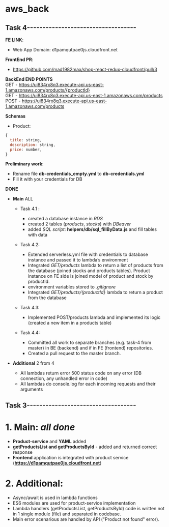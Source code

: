 # aws_back

## Task 4-----------------------------------

**FE LINK**:

- Web App Domain: d1pamqutpae0js.cloudfront.net

**FrontEnd PR**:

- https://github.com/mad1982max/shop-react-redux-cloudfront/pull/3

**BackEnd END POINTS**  
GET - https://ui834rx8q3.execute-api.us-east-1.amazonaws.com/products/{productId}  
GET - https://ui834rx8q3.execute-api.us-east-1.amazonaws.com/products  
POST - https://ui834rx8q3.execute-api.us-east-1.amazonaws.com/products

**Schemas**

- Product:

```js
{
  title: string,
  description: string,
  price: number,
}
```

**Preliminary work**:

- Rename file **db-credentials_empty.yml** to **db-credentials.yml**
- Fill it with your credentials for DB

**DONE**

- **Main** ALL

  - Task 4.1 :

    - created a database instance in _RDS_
    - created 2 tables (_products_, _stocks_) with _DBeaver_
    - added _SQL script_: **helpers/db/sql_fillByData.js** and fill tables with data

  - Task 4.2:

    - Extended serverless.yml file with credentials to database instance and passed it to lambda’s environment
    - Integrated _GET/products_ lambda to return a list of products from the database (joined stocks and products tables). Product instance on FE side is joined model of product and stock by productId.
    - environment variables stored to _.gitignore_
    - Integrated _GET/products/{productId}_ lambda to return a product from the database

  - Task 4.3:

    - Implemented POST/products lambda and implemented its logic (created a new item in a products table)

  - Task 4.4:

    - Committed all work to separate branches (e.g. task-4 from master) in BE (backend) and if in FE (frontend) repositories.
    - Created a pull request to the master branch.

- **Additional** 2 from 4

  - All lambdas return error 500 status code on any error (DB connection, any unhandled error in code)
  - All lambdas do console.log for each incoming requests and their arguments

## Task 3-----------------------------------

# 1. Main: _all done_

- **Product-service** and **YAML** added
- **getProductsList and getProductsById** - added and returned correct response
- **Frontend** application is integrated with product service (**https://d1pamqutpae0js.cloudfront.net**)

# 2. Additional:

- Async/await is used in lambda functions
- ES6 modules are used for product-service implementation
- Lambda handlers (getProductsList, getProductsById) code is written not in 1 single module (file) and separated in codebase.
- Main error scenarious are handled by API ("Product not found" error).
